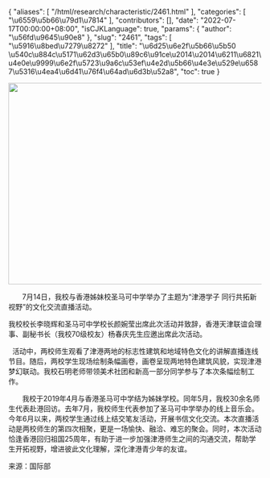 {
    "aliases": [
        "/html/research/characteristic/2461.html"
    ],
    "categories": [
        "\u6559\u5b66\u79d1\u7814"
    ],
    "contributors": [],
    "date": "2022-07-17T00:00:00+08:00",
    "isCJKLanguage": true,
    "params": {
        "author": "\u56fd\u9645\u90e8"
    },
    "slug": "2461",
    "tags": [
        "\u5916\u8bed\u7279\u8272"
    ],
    "title": "\u6d25\u6e2f\u5b66\u5b50 \u540c\u884c\u5171\u62d3\u65b0\u89c6\u91ce\u2014\u2014\u6211\u6821\u4e0e\u9999\u6e2f\u5723\u9a6c\u53ef\u4e2d\u5b66\u4e3e\u529e\u6587\u5316\u4ea4\u6d41\u76f4\u64ad\u6d3b\u52a8",
    "toc": true
}


<img
    src="https://cdn.tfls.online/mirror/full/c6c6ec04d1f19b0e5c7fc7b9045c9cbe6cfe5e20.jpg"
    style="display:block;margin-left:auto;margin-right:auto;"
    decoding="async"
    fetchpriority="auto"
    loading="lazy"
    height="400"
    width="600"
/>




       7月14日，我校与香港姊妹校圣马可中学举办了主题为“津港学子 同行共拓新视野”的文化交流直播活动。




我校校长李晓辉和圣马可中学校长颜婉莹出席此次活动并致辞，香港天津联谊会理事、副秘书长（我校70级校友）杨春庆先生应邀出席此次活动。




  





  活动中，两校师生观看了津港两地的标志性建筑和地域特色文化的讲解直播连线节目。随后，两校学生现场绘制条幅画卷，画卷呈现两地特色建筑风貌，实现津港梦幻联动。我校石明老师带领美术社团和新高一部分同学参与了本次条幅绘制工作。




       我校于2019年4月与香港圣马可中学结为姊妹学校。同年5月，我校30余名师生代表赴港回访。去年7月，我校师生代表参加了圣马可中学举办的线上音乐会。今年6月以来，两校学生通过线上结交笔友活动，开展书信文化交流。本次直播活动是两校师生的第四次相聚，更是一场愉快、融洽、难忘的聚会。同时，本次活动恰逢香港回归祖国25周年，有助于进一步加强津港师生之间的沟通交流，帮助学生开拓视野，增进彼此文化理解，深化津港青少年的友谊。




来源：国际部




  





  



